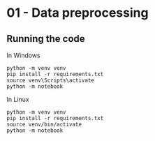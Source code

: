 # 01 - Data preprocessing

## Running the code

In Windows
```
python -m venv venv
pip install -r requirements.txt
source venv\Scripts\activate
python -m notebook
```

In Linux
```
python -m venv venv
pip install -r requirements.txt
source venv/bin/activate
python -m notebook
```